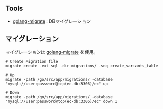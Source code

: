 ## Tools

- [golang-migrate](https://github.com/golang-migrate/migrate) : DBマイグレーション

## マイグレーション

マイグレーションは [golang-migrate](https://github.com/golang-migrate/migrate) を使用。


```Shell
# Create Migration file
migrate create -ext sql -dir migrations/ -seq create_variants_table

# Up
migrate -path /go/src/app/migrations/ -database "mysql://user:password@tcp(ec-db:3306)/ec" up

# Down
migrate -path /go/src/app/migrations/ -database "mysql://user:password@tcp(ec-db:3306)/ec" down 1

```
